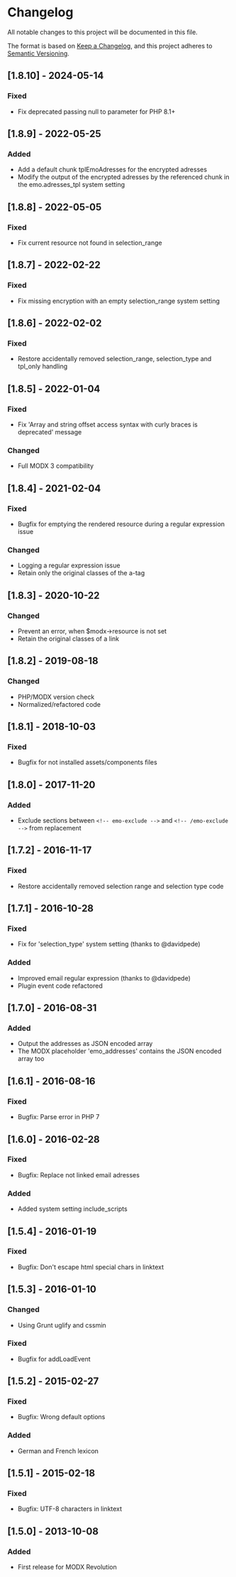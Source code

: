 # Changelog

All notable changes to this project will be documented in this file.

The format is based on [Keep a Changelog](https://keepachangelog.com/en/1.1.0/),
and this project adheres to [Semantic Versioning](https://semver.org/spec/v2.0.0.html).

## [1.8.10] - 2024-05-14

### Fixed

- Fix deprecated passing null to parameter for PHP 8.1+

## [1.8.9] - 2022-05-25

### Added

- Add a default chunk tplEmoAdresses for the encrypted adresses
- Modify the output of the encrypted adresses by the referenced chunk in the emo.adresses_tpl system setting

## [1.8.8] - 2022-05-05

### Fixed

- Fix current resource not found in selection_range

## [1.8.7] - 2022-02-22

### Fixed

- Fix missing encryption with an empty selection_range system setting

## [1.8.6] - 2022-02-02

### Fixed

- Restore accidentally removed selection_range, selection_type and tpl_only handling

## [1.8.5] - 2022-01-04

### Fixed

- Fix 'Array and string offset access syntax with curly braces is deprecated' message

### Changed

- Full MODX 3 compatibility

## [1.8.4] - 2021-02-04

### Fixed
 
- Bugfix for emptying the rendered resource during a regular expression issue

### Changed

- Logging a regular expression issue
- Retain only the original classes of the a-tag

## [1.8.3] - 2020-10-22

### Changed

- Prevent an error, when $modx->resource is not set
- Retain the original classes of a link

## [1.8.2] - 2019-08-18

### Changed

- PHP/MODX version check
- Normalized/refactored code

## [1.8.1] - 2018-10-03

### Fixed

- Bugfix for not installed assets/components files

## [1.8.0] - 2017-11-20

### Added

- Exclude sections between `<!-- emo-exclude -->` and `<!-- /emo-exclude -->` from replacement

## [1.7.2] - 2016-11-17

### Fixed

- Restore accidentally removed selection range and selection type code

## [1.7.1] - 2016-10-28

### Fixed

- Fix for 'selection_type' system setting (thanks to @davidpede)

### Added

- Improved email regular expression (thanks to @davidpede)
- Plugin event code refactored

## [1.7.0] - 2016-08-31

### Added

- Output the addresses as JSON encoded array
- The MODX placeholder 'emo_addresses' contains the JSON encoded array too

## [1.6.1] - 2016-08-16

### Fixed

- Bugfix: Parse error in PHP 7

## [1.6.0] - 2016-02-28

### Fixed

- Bugfix: Replace not linked email adresses

### Added

- Added system setting include_scripts

## [1.5.4] - 2016-01-19

### Fixed

- Bugfix: Don't escape html special chars in linktext

## [1.5.3] - 2016-01-10

### Changed

- Using Grunt uglify and cssmin

### Fixed

- Bugfix for addLoadEvent

## [1.5.2] - 2015-02-27

### Fixed

- Bugfix: Wrong default options

### Added

- German and French lexicon

## [1.5.1] - 2015-02-18

### Fixed

- Bugfix: UTF-8 characters in linktext

## [1.5.0] - 2013-10-08

### Added

- First release for MODX Revolution
